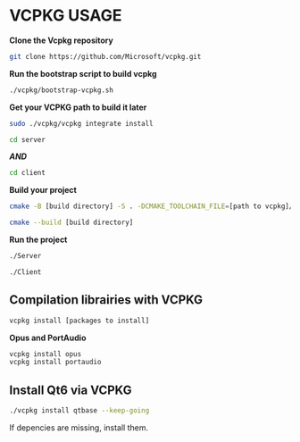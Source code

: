 # VCPKG USAGE

**Clone the Vcpkg repository**

```bash
git clone https://github.com/Microsoft/vcpkg.git
```

**Run the bootstrap script to build vcpkg**

```bash
./vcpkg/bootstrap-vcpkg.sh
```

**Get your VCPKG path to build it later**

```bash
sudo ./vcpkg/vcpkg integrate install
```

```bash
cd server
```

***AND***

```bash
cd client
```

**Build your project**

```bash
cmake -B [build directory] -S . -DCMAKE_TOOLCHAIN_FILE=[path to vcpkg]/scripts/buildsystems/vcpkg.cmake
```

```bash
cmake --build [build directory]
```

**Run the project**

```bash
./Server
```

```bash
./Client
```

## Compilation librairies with VCPKG

```bash
vcpkg install [packages to install]
```

**Opus and PortAudio**

```bash
vcpkg install opus
vcpkg install portaudio
````

## Install Qt6 via VCPKG

```bash
./vcpkg install qtbase --keep-going
````

If depencies are missing, install them.